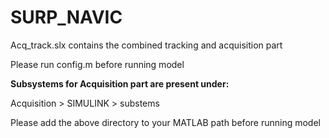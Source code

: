 # SURP_NAVIC
Acq_track.slx contains the combined tracking and acquisition part

Please run config.m before running model

**Subsystems for Acquisition part are present under:**

Acquisition > SIMULINK > substems

Please add the above directory to your MATLAB path before running model

